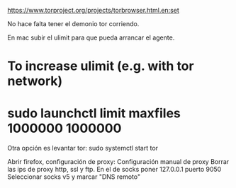 https://www.torproject.org/projects/torbrowser.html.en:set

No hace falta tener el demonio tor corriendo.

En mac subir el ulimit para que pueda arrancar el agente.
# To increase ulimit (e.g. with tor network)
# sudo launchctl limit maxfiles 1000000 1000000



Otra opción es levantar tor:
sudo systemctl start tor

Abrir firefox, configuración de proxy:
Configuración manual de proxy
Borrar las ips de proxy http, ssl y ftp.
En el de socks poner 127.0.0.1 puerto 9050
Seleccionar socks v5 y marcar "DNS remoto"
